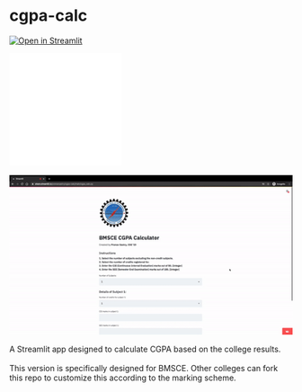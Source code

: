 # cgpa-calc

[![Open in Streamlit](https://static.streamlit.io/badges/streamlit_badge_black_white.svg)](https://share.streamlit.io/pranavsastry/cgpa-calc/main/cgpa_calc.py)

<img src="cgpa-calc-trans.png" alt="logo" width="200"/>

![demo](demo.gif)<br/>

A Streamlit app designed to calculate CGPA based on the college results.<br>
<br>
This version is specifically designed for BMSCE. Other colleges can fork this repo to customize this according to the marking scheme.<br>
